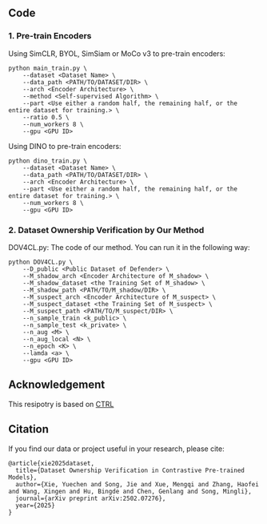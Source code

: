 ## Code
### 1. Pre-train Encoders
Using SimCLR, BYOL, SimSiam or MoCo v3 to pre-train encoders:
```
python main_train.py \
    --dataset <Dataset Name> \
    --data_path <PATH/TO/DATASET/DIR> \
    --arch <Encoder Architecture> \
    --method <Self-supervised Algorithm> \
    --part <Use either a random half, the remaining half, or the entire dataset for training.> \
    --ratio 0.5 \
    --num_workers 8 \
    --gpu <GPU ID>
```

Using DINO to pre-train encoders:
```
python dino_train.py \
    --dataset <Dataset Name> \
    --data_path <PATH/TO/DATASET/DIR> \
    --arch <Encoder Architecture> \
    --part <Use either a random half, the remaining half, or the entire dataset for training.> \
    --num_workers 8 \
    --gpu <GPU ID>
```

### 2. Dataset Ownership Verification by Our Method
DOV4CL.py: The code of our method.
You can run it in the following way:
```
python DOV4CL.py \
    --D_public <Public Dataset of Defender> \
    --M_shadow_arch <Encoder Architecture of M_shadow> \
    --M_shadow_dataset <the Training Set of M_shadow> \
    --M_shadow_path <PATH/TO/M_shadow/DIR> \
    --M_suspect_arch <Encoder Architecture of M_suspect> \
    --M_suspect_dataset <the Training Set of M_suspect> \
    --M_suspect_path <PATH/TO/M_suspect/DIR> \
    --n_sample_train <k_public> \
    --n_sample_test <k_private> \
    --n_aug <M> \
    --n_aug_local <N> \
    --n_epoch <K> \
    --lamda <a> \
    --gpu <GPU ID>
```

## Acknowledgement
This resipotry is based on [CTRL](https://github.com/meet-cjli/CTRL)

## Citation
If you find our data or project useful in your research, please cite:
```
@article{xie2025dataset,
  title={Dataset Ownership Verification in Contrastive Pre-trained Models},
  author={Xie, Yuechen and Song, Jie and Xue, Mengqi and Zhang, Haofei and Wang, Xingen and Hu, Bingde and Chen, Genlang and Song, Mingli},
  journal={arXiv preprint arXiv:2502.07276},
  year={2025}
}
```
